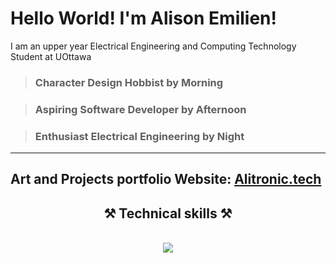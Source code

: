 # Hello World! I'm Alison Emilien!
I am an upper year Electrical Engineering and Computing Technology Student at UOttawa 

> ### Character Design Hobbist by Morning

> ### Aspiring Software Developer by Afternoon

> ### Enthusiast Electrical Engineering by Night

---
Art and Projects portfolio Website: [Alitronic.tech](https://alitronics.tech)
---

<h2 align="center">⚒️ Technical skills ⚒️</h2>
<br/>
<div align="center">
    <img src="https://skillicons.dev/icons?i=html,css,javascript,bootstrap,figma,git,nodejs,firebase,java,python,c,c#,matlab,arduino,vscode"/>
</div>

